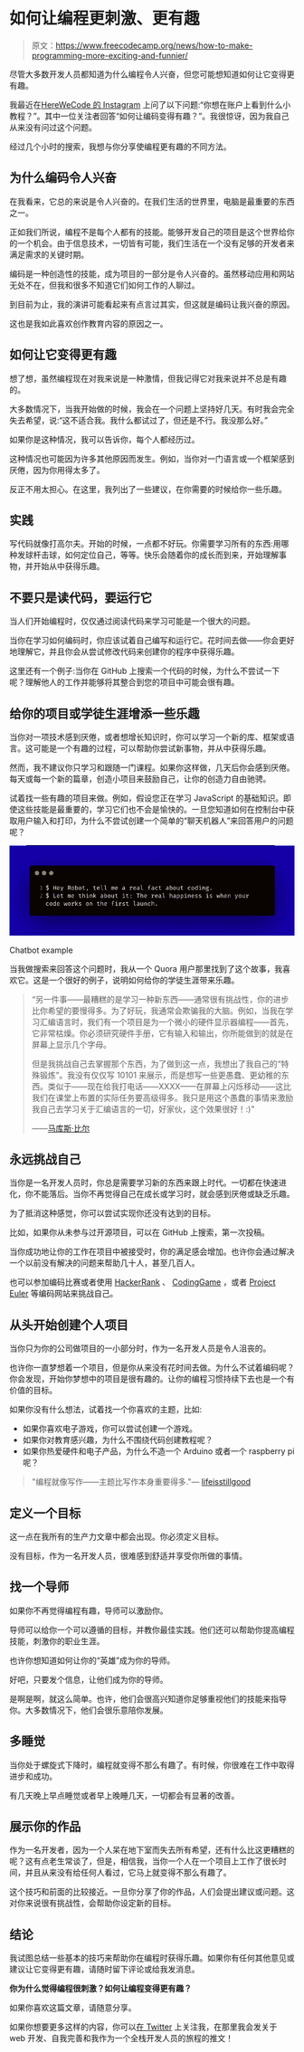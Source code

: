 # 如何让编程更刺激、更有趣

> 原文：<https://www.freecodecamp.org/news/how-to-make-programming-more-exciting-and-funnier/>

尽管大多数开发人员都知道为什么编程令人兴奋，但您可能想知道如何让它变得更有趣。

我最近在[HereWeCode 的 Instagram](https://www.instagram.com/gaelgthomas/) 上问了以下问题:“你想在账户上看到什么小教程？”。其中一位关注者回答“如何让编码变得有趣？”。我很惊讶，因为我自己从来没有问过这个问题。

经过几个小时的搜索，我想与你分享使编程更有趣的不同方法。

## 为什么编码令人兴奋

在我看来，它总的来说是令人兴奋的。在我们生活的世界里，电脑是最重要的东西之一。

正如我们所说，编程不是每个人都有的技能。能够开发自己的项目是这个世界给你的一个机会。由于信息技术，一切皆有可能，我们生活在一个没有足够的开发者来满足需求的关键时期。

编码是一种创造性的技能，成为项目的一部分是令人兴奋的。虽然移动应用和网站无处不在，但我和很多不知道它们如何工作的人聊过。

到目前为止，我的演讲可能看起来有点言过其实，但这就是编码让我兴奋的原因。

这也是我如此喜欢创作教育内容的原因之一。

## 如何让它变得更有趣

想了想，虽然编程现在对我来说是一种激情，但我记得它对我来说并不总是有趣的。

大多数情况下，当我开始做的时候，我会在一个问题上坚持好几天。有时我会完全失去希望，说:“这不适合我。我什么都试过了，但还是不行。我没那么好。”

如果你是这种情况，我可以告诉你，每个人都经历过。

这种情况也可能因为许多其他原因而发生。例如，当你对一门语言或一个框架感到厌倦，因为你用得太多了。

反正不用太担心。在这里，我列出了一些建议，在你需要的时候给你一些乐趣。

## 实践

写代码就像打高尔夫。开始的时候，一点都不好玩。你需要学习所有的东西:用哪种发球杆击球，如何定位自己，等等。快乐会随着你的成长而到来，开始理解事物，并开始从中获得乐趣。

## 不要只是读代码，要运行它

当人们开始编程时，仅仅通过阅读代码来学习可能是一个很大的问题。

当你在学习如何编码时，你应该试着自己编写和运行它。花时间去做——你会更好地理解它，并且你会从尝试修改代码来创建你的程序中获得乐趣。

这里还有一个例子:当你在 GitHub 上搜索一个代码的时候，为什么不尝试一下呢？理解他人的工作并能够将其整合到您的项目中可能会很有趣。

## 给你的项目或学徒生涯增添一些乐趣

当你对一项技术感到厌倦，或者想增长知识时，你可以学习一个新的库、框架或语言。这可能是一个有趣的过程，可以帮助你尝试新事物，并从中获得乐趣。

然而，我不建议你只学习和跟随一门课程。如果你这样做，几天后你会感到厌倦。每天或每一个新的篇章，创造小项目来鼓励自己，让你的创造力自由驰骋。

试着找一些有趣的项目来做。例如，假设您正在学习 JavaScript 的基础知识。即使这些技能是最重要的，学习它们也不会是愉快的。一旦您知道如何在控制台中获取用户输入和打印，为什么不尝试创建一个简单的“聊天机器人”来回答用户的问题呢？

![chatbot-example](img/a6846b694e3ad92d4d54bb6c7d920758.png)

Chatbot example

当我做搜索来回答这个问题时，我从一个 Quora 用户那里找到了这个故事，我喜欢它。这是一个很好的例子，说明如何给你的学徒生涯带来乐趣。

> “另一件事——最糟糕的是学习一种新东西——通常很有挑战性，你的进步比你希望的要慢得多。为了好玩，我通常会欺骗我的大脑。例如，当我在学习汇编语言时，我们有一个项目是为一个微小的硬件显示器编程——首先，它非常枯燥。你必须研究硬件手册，它有输入和输出，你所能做到的就是在屏幕上显示几个字母。
> 
> 但是我挑战自己去掌握那个东西，为了做到这一点，我想出了我自己的“特殊锻炼”。我没有仅仅写 10101 来展示，而是想写一些更愚蠢、更幼稚的东西。类似于——现在给我打电话——XXXX——在屏幕上闪烁移动——这比我们在课堂上布置的实际任务要高级得多。我只是用这个愚蠢的事情来激励我自己去学习关于汇编语言的一切，好家伙，这个效果很好！:)"
> 
> ——[马库斯·比尔](https://www.quora.com/How-can-I-make-coding-fun-and-interesting)

## 永远挑战自己

当你是一名开发人员时，你总是需要学习新的东西来跟上时代。一切都在快速进化，你不能落后。当你不再觉得自己在成长或学习时，就会感到厌倦或缺乏乐趣。

为了抵消这种感觉，你可以尝试实现你还没有达到的目标。

比如，如果你从未参与过开源项目，可以在 GitHub 上搜索，第一次投稿。

当你成功地让你的工作在项目中被接受时，你的满足感会增加。也许你会通过解决一个以前没有解决的问题来帮助几十人，甚至几百人。

也可以参加编码比赛或者使用 [HackerRank](https://www.hackerrank.com/home?utm_expid=.2u09ecQTSny1HV02SEVoCg.1&utm_referrer=https%3A%2F%2Fwww.google.com%2F) 、 [CodingGame](https://www.codingame.com/start) ，或者 [Project Euler](https://projecteuler.net/) 等编码网站来挑战自己。

## 从头开始创建个人项目

当你只为你的公司做项目的一小部分时，作为一名开发人员是令人沮丧的。

也许你一直梦想着一个项目，但是你从来没有花时间去做。为什么不试着编码呢？你会发现，开始你梦想中的项目是很有趣的。让你的编程习惯持续下去也是一个有价值的目标。

如果你没有什么想法，试着找一个你喜欢的主题，比如:

*   如果你喜欢电子游戏，你可以尝试创建一个游戏。
*   如果你对教育感兴趣，为什么不围绕代码创建教程呢？
*   如果你热爱硬件和电子产品，为什么不造一个 Arduino 或者一个 raspberry pi 呢？

> "编程就像写作——主题比写作本身重要得多."— [lifeisstillgood](https://news.ycombinator.com/item?id=7669435)

## 定义一个目标

这一点在我所有的生产力文章中都会出现。你必须定义目标。

没有目标，作为一名开发人员，很难感到舒适并享受你所做的事情。

## 找一个导师

如果你不再觉得编程有趣，导师可以激励你。

导师可以给你一个可以遵循的目标，并教你最佳实践。他们还可以帮助你提高编程技能，刺激你的职业生涯。

也许你想知道如何让你的“英雄”成为你的导师。

好吧，只要发个信息，让他们成为你的导师。

是啊是啊，就这么简单。也许，他们会很高兴知道你足够重视他们的技能来指导你。大多数情况下，他们会很乐意陪你发展。

## 多睡觉

当你处于螺旋式下降时，编程就变得不那么有趣了。有时候，你很难在工作中取得进步和成功。

有几天晚上早点睡觉或者早上晚睡几天，一切都会有显著的改善。

## 展示你的作品

作为一名开发者，因为一个人呆在地下室而失去所有希望，还有什么比这更糟糕的呢？这有点老生常谈了，但是，相信我，当你一个人在一个项目上工作了很长时间，并且从来没有给任何人看过，它马上就变得不那么有趣了。

这个技巧和前面的比较接近。一旦你分享了你的作品，人们会提出建议或问题。这对你来说很有挑战性，会帮助你设定新的目标。

## 结论

我试图总结一些基本的技巧来帮助你在编程时获得乐趣。如果你有任何其他意见或建议让它变得更有趣，请随时留下评论或给我发消息。

**你为什么觉得编程很刺激？如何让编程变得更有趣？**

如果你喜欢这篇文章，请随意分享。

如果你想要更多这样的内容，你可以[在 Twitter](https://twitter.com/gaelgthomas/) 上关注我，在那里我会发关于 web 开发、自我完善和我作为一个全栈开发人员的旅程的推文！